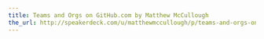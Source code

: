 ```yaml
---
title: Teams and Orgs on GitHub.com by Matthew McCullough
the_url: http://speakerdeck.com/u/matthewmccullough/p/teams-and-orgs-on-githubcom
---
```

